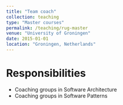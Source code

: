 ```yaml
---
title: "Team coach"
collection: teaching
type: "Master courses"
permalink: /teaching/rug-master
venue: "University of Groningen"
date: 2015-01-01
location: "Groningen, Netherlands"
---
```


Responsibilities
======
* Coaching groups in Software Architecture
* Coaching groups in Software Patterns
